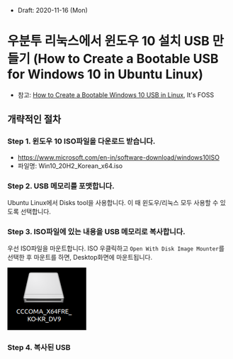 * Draft: 2020-11-16 (Mon)

# 우분투 리눅스에서 윈도우 10 설치 USB 만들기 (How to Create a Bootable USB for Windows 10 in Ubuntu Linux)
* 참고: [How to Create a Bootable Windows 10 USB in Linux](https://itsfoss.com/bootable-windows-usb-linux/), It's FOSS

## 개략적인 절차
### Step 1. 윈도우 10 ISO파일을 다운로드 받습니다.
* https://www.microsoft.com/en-in/software-download/windows10ISO
* 파일명: Win10_20H2_Korean_x64.iso

### Step 2. USB 메모리를 포맷합니다.
Ubuntu Linux에서 Disks tool을 사용합니다. 이 때 윈도우/리눅스 모두 사용할 수 있도록 선택합니다.

### Step 3. ISO파일에 있는 내용을 USB 메모리로 복사합니다.
우선 ISO파일을 마운트합니다. ISO 우클릭하고 `Open With Disk Image Mounter`를 선택한 후 마운트를 하면, Desktop화면에 마운트됩니다.

<img src='images/ubuntu_linux-win10_iso_mounted.png'>

### Step 4. 복사된 USB
